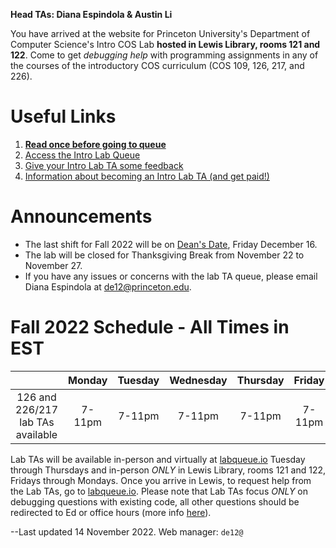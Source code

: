 **Head TAs: Diana Espindola & Austin Li**

You have arrived at the website for Princeton University's Department of Computer Science's Intro COS Lab **hosted in Lewis Library, rooms 121 and 122**. Come to get *debugging help* with programming assignments in any of the courses of the introductory COS curriculum (COS 109, 126, 217, and 226).

# Useful Links

1. **[Read once before going to queue](/how-to-effectively-use-intro-lab-tas/)**
2. [Access the Intro Lab Queue](https://www.labqueue.io/queues/intro-cs-lab/queue/)
3. [Give your Intro Lab TA some feedback](https://forms.gle/m7BMZs36hTkADb8L8)
4. [Information about becoming an Intro Lab TA (and get paid!)](/information-about-becoming-an-intro-lab-ta/)

# Announcements

- The last shift for Fall 2022 will be on [Dean's Date](https://registrar.princeton.edu/academic-calendar-and-deadlines), Friday December 16.
- The lab will be closed for Thanksgiving Break from November 22 to November 27.
- If you have any issues or concerns with the lab TA queue, please email Diana Espindola at de12@princeton.edu.


# Fall 2022 Schedule - All Times in EST

|                                   | Monday | Tuesday | Wednesday | Thursday | Friday | Saturday | Sunday |
|:---------------------------------:|:------:|:-------:|:---------:|:--------:|:------:|:--------:|:------:|
| 126 and 226/217 lab TAs available | 7-11pm |  7-11pm |   7-11pm  |  7-11pm  | 7-11pm |   3-7pm  | 5-11pm |

Lab TAs will be available in-person and virtually at [labqueue.io](https://www.labqueue.io/queues/intro-cs-lab/queue/) Tuesday through Thursdays and in-person *ONLY* in Lewis Library, rooms 121 and 122, Fridays through Mondays. Once you arrive in Lewis, to request help from the Lab TAs, go to [labqueue.io](https://www.labqueue.io/queues/intro-cs-lab/queue/). Please note that Lab TAs focus *ONLY* on debugging questions with existing code, all other questions should be redirected to Ed or office hours (more info [here](https://www.cs.princeton.edu/courses/archive/fall22/cos126/resources/)).


--Last updated 14 November 2022. Web manager: `de12@`
